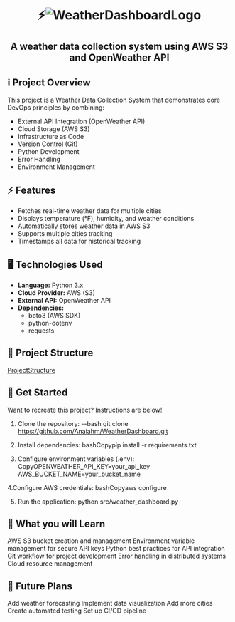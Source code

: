 # <div align="center" id="logo"> ⚡![WeatherDashboardLogo](https://imgur.com/JicH1Ow.png) </div>

## <div align="center"> A weather data collection system using AWS S3 and OpenWeather API </div>


## ℹ️ Project Overview
This project is a Weather Data Collection System that demonstrates core DevOps principles by combining:
- External API Integration (OpenWeather API)
- Cloud Storage (AWS S3)
- Infrastructure as Code
- Version Control (Git)
- Python Development
- Error Handling
- Environment Management

## ⚡ Features
- Fetches real-time weather data for multiple cities
- Displays temperature (°F), humidity, and weather conditions
- Automatically stores weather data in AWS S3
- Supports multiple cities tracking
- Timestamps all data for historical tracking

## 🖥️ Technologies Used
- **Language:** Python 3.x
- **Cloud Provider:** AWS (S3)
- **External API:** OpenWeather API
- **Dependencies:** 
  - boto3 (AWS SDK)
  - python-dotenv
  - requests


## 🌱 Project Structure
[ProjectStructure](https://imgur.com/bi8w2Vo.png)

## 🚀 Get Started
Want to recreate this project? Instructions are below! <br>

1. Clone the repository:
--bash
git clone https://github.com/Anaiahm/WeatherDashboard.git

3. Install dependencies:
bashCopypip install -r requirements.txt

4. Configure environment variables (.env):
CopyOPENWEATHER_API_KEY=your_api_key
AWS_BUCKET_NAME=your_bucket_name

4.Configure AWS credentials:
bashCopyaws configure

5. Run the application:
python src/weather_dashboard.py

## 🔧 What you will Learn

AWS S3 bucket creation and management
Environment variable management for secure API keys
Python best practices for API integration
Git workflow for project development
Error handling in distributed systems
Cloud resource management

## 🔮 Future Plans

Add weather forecasting
Implement data visualization
Add more cities
Create automated testing
Set up CI/CD pipeline